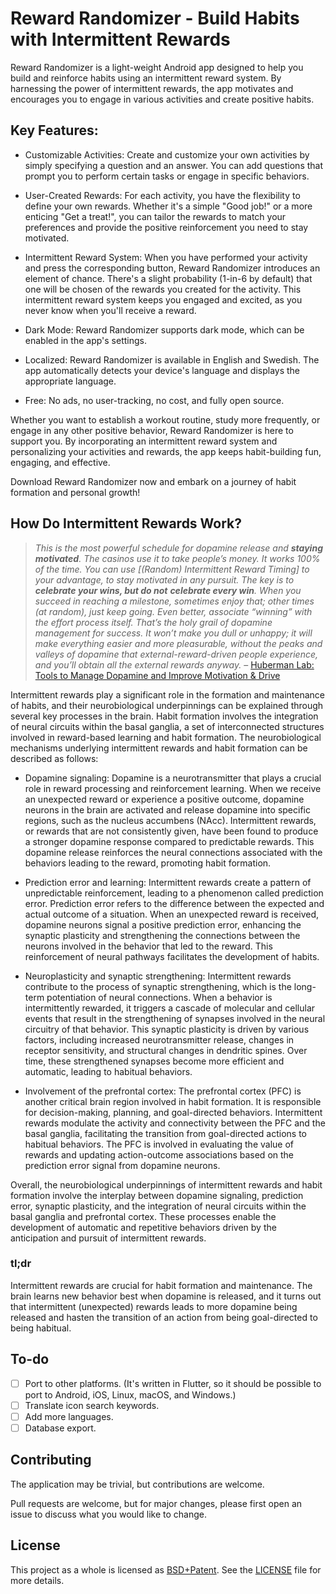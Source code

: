 # Reward Randomizer - Build Habits with Intermittent Rewards

Reward Randomizer is a light-weight Android app designed to help you build and
reinforce habits using an intermittent reward system. By harnessing the power
of intermittent rewards, the app motivates and encourages you to engage in
various activities and create positive habits.

## Key Features:

- Customizable Activities: Create and customize your own activities by simply
  specifying a question and an answer. You can add questions that prompt you to
  perform certain tasks or engage in specific behaviors.

- User-Created Rewards: For each activity, you have the flexibility to define
  your own rewards. Whether it's a simple "Good job!" or a more enticing "Get
  a treat!", you can tailor the rewards to match your preferences and provide
  the positive reinforcement you need to stay motivated.

- Intermittent Reward System: When you have performed your activity and press
  the corresponding button, Reward Randomizer introduces an element of chance.
  There's a slight probability (1-in-6 by default) that one will be chosen of
  the rewards you created for the activity. This intermittent reward system
  keeps you engaged and excited, as you never know when you'll receive a
  reward.

- Dark Mode: Reward Randomizer supports dark mode, which can be enabled in the
  app's settings.

- Localized: Reward Randomizer is available in English and Swedish. The app
  automatically detects your device's language and displays the appropriate
  language.

- Free: No ads, no user-tracking, no cost, and fully open source.

Whether you want to establish a workout routine, study more frequently, or
engage in any other positive behavior, Reward Randomizer is here to support
you. By incorporating an intermittent reward system and personalizing your
activities and rewards, the app keeps habit-building fun, engaging, and
effective.

Download Reward Randomizer now and embark on a journey of habit formation and
personal growth!

## How Do Intermittent Rewards Work?

> *This is the most powerful schedule for dopamine release and **staying**
> **motivated**. The casinos use it to take people’s money. It works 100% of the
> time. You can use [(Random) Intermittent Reward Timing] to your advantage, to
> stay motivated in any pursuit. The key is to **celebrate your wins, but do not**
> **celebrate every win**. When you succeed in reaching a milestone, sometimes
> enjoy that; other times (at random), just keep going. Even better, associate
> “winning” with the effort process itself. That’s the holy grail of dopamine
> management for success. It won’t make you dull or unhappy; it will make
> everything easier and more pleasurable, without the peaks and valleys of
> dopamine that external-reward-driven people experience, and you’ll obtain all
> the external rewards anyway.* – [Huberman Lab: Tools to Manage Dopamine and Improve Motivation & Drive](https://hubermanlab.com/tools-to-manage-dopamine-and-improve-motivation-and-drive/)

Intermittent rewards play a significant role in the formation and maintenance
of habits, and their neurobiological underpinnings can be explained through
several key processes in the brain. Habit formation involves the integration
of neural circuits within the basal ganglia, a set of interconnected
structures involved in reward-based learning and habit formation. The
neurobiological mechanisms underlying intermittent rewards and habit formation
can be described as follows:

- Dopamine signaling: Dopamine is a neurotransmitter that plays a crucial role
  in reward processing and reinforcement learning. When we receive an
  unexpected reward or experience a positive outcome, dopamine neurons in the
  brain are activated and release dopamine into specific regions, such as the
  nucleus accumbens (NAcc). Intermittent rewards, or rewards that are not
  consistently given, have been found to produce a stronger dopamine response
  compared to predictable rewards. This dopamine release reinforces the neural
  connections associated with the behaviors leading to the reward, promoting
  habit formation.

- Prediction error and learning: Intermittent rewards create a pattern of
  unpredictable reinforcement, leading to a phenomenon called prediction error.
  Prediction error refers to the difference between the expected and actual
  outcome of a situation. When an unexpected reward is received, dopamine
  neurons signal a positive prediction error, enhancing the synaptic
  plasticity and strengthening the connections between the neurons involved in
  the behavior that led to the reward. This reinforcement of neural pathways
  facilitates the development of habits.

- Neuroplasticity and synaptic strengthening: Intermittent rewards contribute
  to the process of synaptic strengthening, which is the long-term potentiation
  of neural connections. When a behavior is intermittently rewarded, it
  triggers a cascade of molecular and cellular events that result in the
  strengthening of synapses involved in the neural circuitry of that behavior.
  This synaptic plasticity is driven by various factors, including increased
  neurotransmitter release, changes in receptor sensitivity, and structural
  changes in dendritic spines. Over time, these strengthened synapses become
  more efficient and automatic, leading to habitual behaviors.

- Involvement of the prefrontal cortex: The prefrontal cortex (PFC) is another
  critical brain region involved in habit formation. It is responsible for
  decision-making, planning, and goal-directed behaviors. Intermittent rewards
  modulate the activity and connectivity between the PFC and the basal ganglia,
  facilitating the transition from goal-directed actions to habitual behaviors.
  The PFC is involved in evaluating the value of rewards and updating
  action-outcome associations based on the prediction error signal from
  dopamine neurons.

Overall, the neurobiological underpinnings of intermittent rewards and habit
formation involve the interplay between dopamine signaling, prediction error,
synaptic plasticity, and the integration of neural circuits within the basal
ganglia and prefrontal cortex. These processes enable the development of
automatic and repetitive behaviors driven by the anticipation and pursuit of
intermittent rewards.

### tl;dr

Intermittent rewards are crucial for habit formation and maintenance. The brain
learns new behavior best when dopamine is released, and it turns out that
intermittent (unexpected) rewards leads to more dopamine being released and
hasten the transition of an action from being goal-directed to being habitual.

## To-do

- [ ] Port to other platforms. (It's written in Flutter, so it should be
  possible to port to Android, iOS, Linux, macOS, and Windows.)
- [ ] Translate icon search keywords.
- [ ] Add more languages.
- [ ] Database export.

## Contributing

The application may be trivial, but contributions are welcome.

Pull requests are welcome, but for major changes, please first open an issue to
discuss what you would like to change.

## License

This project as a whole is licensed as [BSD+Patent](https://opensource.org/licenses/BSDplusPatent).
See the [LICENSE](LICENSE.md) file for more details.
